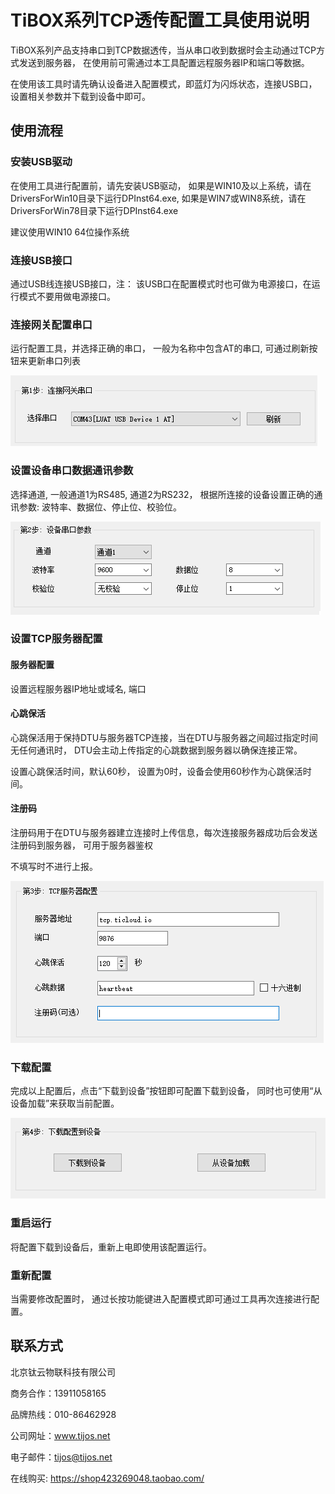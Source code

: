 # TiBOX系列TCP透传配置工具使用说明

TiBOX系列产品支持串口到TCP数据透传，当从串口收到数据时会主动通过TCP方式发送到服务器， 在使用前可需通过本工具配置远程服务器IP和端口等数据。 

在使用该工具时请先确认设备进入配置模式，即蓝灯为闪烁状态，连接USB口，设置相关参数并下载到设备中即可。 



## 使用流程

### 安装USB驱动

在使用工具进行配置前，请先安装USB驱动， 如果是WIN10及以上系统，请在DriversForWin10目录下运行DPInst64.exe, 如果是WIN7或WIN8系统，请在DriversForWin78目录下运行DPInst64.exe 

建议使用WIN10 64位操作系统 

### 连接USB接口

通过USB线连接USB接口，注： 该USB口在配置模式时也可做为电源接口，在运行模式不要用做电源接口。

### 连接网关配置串口

运行配置工具，并选择正确的串口， 一般为名称中包含AT的串口, 可通过刷新按钮来更新串口列表

![image-20210820152652335](.\img\image-20210820152652335.png)

### 设置设备串口数据通讯参数

选择通道, 一般通道1为RS485, 通道2为RS232， 根据所连接的设备设置正确的通讯参数: 波特率、数据位、停止位、校验位。 

![image-20210820152711123](.\img\image-20210820152711123.png)



### 设置TCP服务器配置

#### 服务器配置

设置远程服务器IP地址或域名, 端口

#### 心跳保活

心跳保活用于保持DTU与服务器TCP连接，当在DTU与服务器之间超过指定时间无任何通讯时， DTU会主动上传指定的心跳数据到服务器以确保连接正常。 

设置心跳保活时间，默认60秒， 设置为0时，设备会使用60秒作为心跳保活时间。 

#### 注册码

注册码用于在DTU与服务器建立连接时上传信息，每次连接服务器成功后会发送注册码到服务器， 可用于服务器鉴权

不填写时不进行上报。 

![image-20210820152754136](.\img\image-20210820152754136.png)

### 下载配置

完成以上配置后，点击“下载到设备”按钮即可配置下载到设备， 同时也可使用“从设备加载”来获取当前配置。

![image-20210820152809751](.\img\image-20210820152809751.png)



### 重启运行

将配置下载到设备后，重新上电即使用该配置运行。 



### 重新配置

当需要修改配置时， 通过长按功能键进入配置模式即可通过工具再次连接进行配置。 





## 联系方式

北京钛云物联科技有限公司

商务合作：13911058165

品牌热线：010-86462928

公司网址：www.tijos.net

电子邮件：tijos@tijos.net     

在线购买: https://shop423269048.taobao.com/

